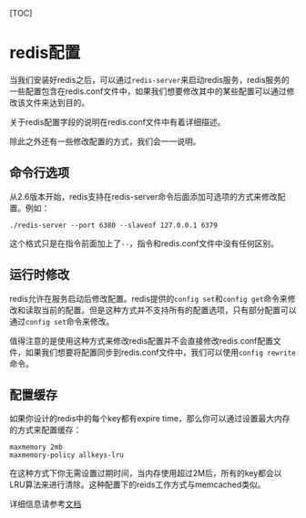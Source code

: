 [TOC]

# redis配置

当我们安装好redis之后，可以通过`redis-server`来启动redis服务，redis服务的一些配置包含在redis.conf文件中，如果我们想要修改其中的某些配置可以通过修改该文件来达到目的。

关于redis配置字段的说明在redis.conf文件中有着详细描述。

除此之外还有一些修改配置的方式，我们会一一说明。

## 命令行选项

从2.6版本开始，redis支持在redis-server命令后面添加可选项的方式来修改配置。例如：

```
./redis-server --port 6380 --slaveof 127.0.0.1 6379
```

这个格式只是在指令前面加上了`--`，指令和redis.conf文件中没有任何区别。

## 运行时修改

redis允许在服务启动后修改配置。redis提供的`config set`和`config get`命令来修改和读取当前的配置。但是这种方式并不支持所有的配置选项，只有部分配置可以通过`config set`命令来修改。

值得注意的是使用这种方式来修改redis配置并不会直接修改redis.conf配置文件，如果我们想要将配置同步到redis.conf文件中，我们可以使用`config rewrite`命令。

## 配置缓存

如果你设计的redis中的每个key都有expire time，那么你可以通过设置最大内存的方式来配置缓存：

```
maxmemory 2mb
maxmemory-policy allkeys-lru
```

在这种方式下你无需设置过期时间，当内存使用超过2M后，所有的key都会以LRU算法来进行清除。这种配置下的reids工作方式与memcached类似。

详细信息请参考[文档](https://redis.io/topics/lru-cache)